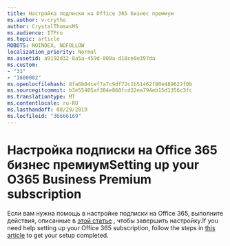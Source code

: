 ```yaml
---
title: Настройка подписки на Office 365 бизнес премиум
ms.author: v-crytho
author: CrystalThomasMS
ms.audience: ITPro
ms.topic: article
ROBOTS: NOINDEX, NOFOLLOW
localization_priority: Normal
ms.assetid: a9192d32-8a5a-459d-808a-d18ce0e397da
ms.custom:
- "31"
- "1600002"
ms.openlocfilehash: 8fa6b04cef7a7c9df72c1b51462f80e489622f0b
ms.sourcegitcommit: b3e55405af384e868fcd32ea794eb15d1356c3fc
ms.translationtype: MT
ms.contentlocale: ru-RU
ms.lasthandoff: 08/29/2019
ms.locfileid: "36666169"
---
```

# <a name="setting-up-your-o365-business-premium-subscription"></a><span data-ttu-id="58058-102">Настройка подписки на Office 365 бизнес премиум</span><span class="sxs-lookup"><span data-stu-id="58058-102">Setting up your O365 Business Premium subscription</span></span>

<span data-ttu-id="58058-103">Если вам нужна помощь в настройке подписки на Office 365, выполните действия, описанные в [этой статье](https://docs.microsoft.com/office365/admin/setup/setup?view=o365-worldwide&tabs=BusPremium) , чтобы завершить настройку.</span><span class="sxs-lookup"><span data-stu-id="58058-103">If you need help setting up your Office 365 subscription, follow the steps in [this article](https://docs.microsoft.com/office365/admin/setup/setup?view=o365-worldwide&tabs=BusPremium) to get your setup completed.</span></span>
  